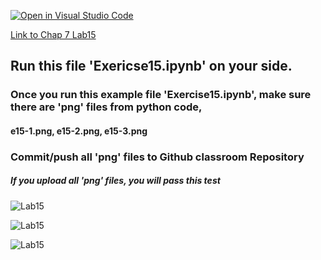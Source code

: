 [![Open in Visual Studio Code](https://classroom.github.com/assets/open-in-vscode-c66648af7eb3fe8bc4f294546bfd86ef473780cde1dea487d3c4ff354943c9ae.svg)](https://classroom.github.com/online_ide?assignment_repo_id=10697359&assignment_repo_type=AssignmentRepo)

[Link to Chap 7 Lab15](https://docs.google.com/presentation/d/1JAYVQiZr57OZfIMUQAkPNPlCKidqvytLhLDB5aqag_8/edit#slide=id.g114ede88c96_0_543)


## Run this file 'Exericse15.ipynb' on your side.

### Once you run this example file 'Exercise15.ipynb', make sure there are 'png' files from python code, 
#### e15-1.png, e15-2.png, e15-3.png
### Commit/push all 'png' files to Github classroom Repository
##### If you upload all 'png' files, you will pass this test

###
###
###


![Lab15](https://nimbus-screenshots.s3.amazonaws.com/s/514c6ee8051a07bcf7f5b79d6e4aa0c1.png)

![Lab15](https://awesomescreenshot.s3.amazonaws.com/image/1352303/33498222-1d61a845df42fdec65c6992e89dd8882.png?X-Amz-Algorithm=AWS4-HMAC-SHA256&X-Amz-Credential=AKIAJSCJQ2NM3XLFPVKA%2F20221018%2Fus-east-1%2Fs3%2Faws4_request&X-Amz-Date=20221018T000724Z&X-Amz-Expires=28800&X-Amz-SignedHeaders=host&X-Amz-Signature=4e2a073a8d7cf6fcef45e7baf310892a90958404560b025657137d8965ce9aa6)


![Lab15](https://awesomescreenshot.s3.amazonaws.com/image/1352303/33498234-040e18a3ce4ad53e561e100f9f3e8fd6.png?X-Amz-Algorithm=AWS4-HMAC-SHA256&X-Amz-Credential=AKIAJSCJQ2NM3XLFPVKA%2F20221018%2Fus-east-1%2Fs3%2Faws4_request&X-Amz-Date=20221018T000757Z&X-Amz-Expires=28800&X-Amz-SignedHeaders=host&X-Amz-Signature=43332ed5bd8a7d81724d24707519c405bd1fca61aaf867264ec28dc51832477f)


